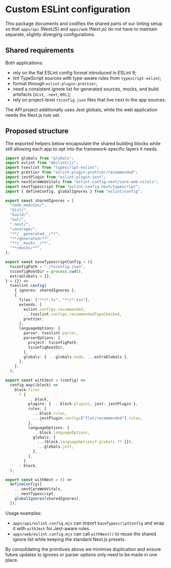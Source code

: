 # Custom ESLint configuration

This package documents and codifies the shared parts of our linting setup so that
`apps/api` (NestJS) and `apps/web` (Next.js) do not have to maintain separate,
slightly diverging configurations.

## Shared requirements

Both applications:

- rely on the flat ESLint config format introduced in ESLint 9;
- lint TypeScript sources with type-aware rules from `typescript-eslint`;
- format through `eslint-plugin-prettier`;
- need a consistent ignore list for generated sources, mocks, and build
  artefacts (`dist`, `.next`, etc.);
- rely on project-level `tsconfig.json` files that live next to the app
  sources.

The API project additionally uses Jest globals, while the web application needs
the Next.js rule set.

## Proposed structure

The exported helpers below encapsulate the shared building blocks while still
allowing each app to opt into the framework-specific layers it needs.

```ts
import globals from "globals";
import eslint from "@eslint/js";
import tseslint from "typescript-eslint";
import prettier from "eslint-plugin-prettier/recommended";
import jestPlugin from "eslint-plugin-jest";
import nextCoreWebVitals from "eslint-config-next/core-web-vitals";
import nextTypescript from "eslint-config-next/typescript";
import { defineConfig, globalIgnores } from "eslint/config";

export const sharedIgnores = [
  "node_modules/",
  "dist/",
  "build/",
  "out/",
  ".next/",
  "coverage/",
  "**/__generated__/**",
  "**/generated/**",
  "**/__mocks__/**",
  "**/mocks/**",
];

export const baseTypescriptConfig = ({
  tsconfigPath = "./tsconfig.json",
  tsconfigRootDir = process.cwd(),
  extraGlobals = {},
} = {}) =>
  tseslint.config(
    { ignores: sharedIgnores },
    {
      files: ["**/*.ts", "**/*.tsx"],
      extends: [
        eslint.configs.recommended,
        ...tseslint.configs.recommendedTypeChecked,
        prettier,
      ],
      languageOptions: {
        parser: tseslint.parser,
        parserOptions: {
          project: tsconfigPath,
          tsconfigRootDir,
        },
        globals: { ...globals.node, ...extraGlobals },
      },
    },
  );

export const withJest = (config) =>
  config.map((block) =>
    block.files
      ? {
          ...block,
          plugins: { ...block.plugins, jest: jestPlugin },
          rules: {
            ...block.rules,
            ...jestPlugin.configs["flat/recommended"].rules,
          },
          languageOptions: {
            ...block.languageOptions,
            globals: {
              ...(block.languageOptions?.globals ?? {}),
              ...globals.jest,
            },
          },
        }
      : block,
  );

export const withNext = () =>
  defineConfig([
    ...nextCoreWebVitals,
    ...nextTypescript,
    globalIgnores(sharedIgnores),
  ]);
```

Usage examples:

- `apps/api/eslint.config.mjs` can import `baseTypescriptConfig` and wrap it with
  `withJest` for Jest-aware rules.
- `apps/web/eslint.config.mjs` can call `withNext()` to reuse the shared ignore
  list while keeping the standard Next.js presets.

By consolidating the primitives above we minimise duplication and ensure future
updates to ignores or parser options only need to be made in one place.
